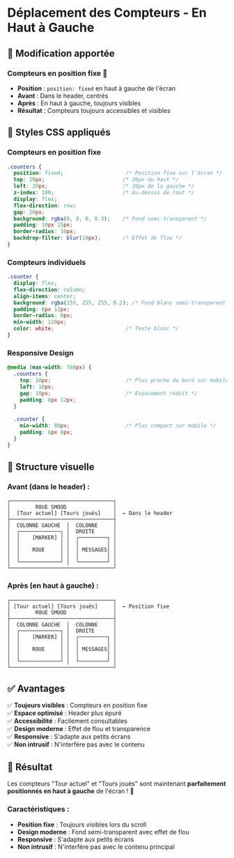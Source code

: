 # Déplacement des Compteurs - En Haut à Gauche

## 🎯 **Modification apportée**

### **Compteurs en position fixe** 📍
- **Position** : `position: fixed` en haut à gauche de l'écran
- **Avant** : Dans le header, centrés
- **Après** : En haut à gauche, toujours visibles
- **Résultat** : Compteurs toujours accessibles et visibles

## 🎨 **Styles CSS appliqués**

### **Compteurs en position fixe**
```css
.counters {
  position: fixed;                    /* Position fixe sur l'écran */
  top: 20px;                         /* 20px du haut */
  left: 20px;                        /* 20px de la gauche */
  z-index: 100;                      /* Au-dessus de tout */
  display: flex;
  flex-direction: row;
  gap: 20px;
  background: rgba(0, 0, 0, 0.3);    /* Fond semi-transparent */
  padding: 10px 15px;
  border-radius: 10px;
  backdrop-filter: blur(10px);       /* Effet de flou */
}
```

### **Compteurs individuels**
```css
.counter {
  display: flex;
  flex-direction: column;
  align-items: center;
  background: rgba(255, 255, 255, 0.2); /* Fond blanc semi-transparent */
  padding: 8px 12px;
  border-radius: 8px;
  min-width: 120px;
  color: white;                       /* Texte blanc */
}
```

### **Responsive Design**
```css
@media (max-width: 768px) {
  .counters {
    top: 10px;                        /* Plus proche du bord sur mobile */
    left: 10px;
    gap: 10px;                        /* Espacement réduit */
    padding: 8px 12px;
  }
  
  .counter {
    min-width: 80px;                  /* Plus compact sur mobile */
    padding: 6px 8px;
  }
}
```

## 📐 **Structure visuelle**

### **Avant (dans le header) :**
```
┌─────────────────────────────────┐
│        ROUE SMOOD               │
│  [Tour actuel] [Tours joués]    │  ← Dans le header
├─────────────────────────────────┤
│  COLONNE GAUCHE  │  COLONNE     │
│  ┌─────────────┐ │  DROITE      │
│  │    [MARKER] │ │  ┌─────────┐ │
│  │             │ │  │         │ │
│  │    ROUE     │ │  │ MESSAGES│ │
│  │             │ │  │         │ │
│  └─────────────┘ │  └─────────┘ │
└─────────────────────────────────┘
```

### **Après (en haut à gauche) :**
```
┌─────────────────────────────────┐
│ [Tour actuel] [Tours joués]     │  ← Position fixe
│        ROUE SMOOD               │
├─────────────────────────────────┤
│  COLONNE GAUCHE  │  COLONNE     │
│  ┌─────────────┐ │  DROITE      │
│  │    [MARKER] │ │  ┌─────────┐ │
│  │             │ │  │         │ │
│  │    ROUE     │ │  │ MESSAGES│ │
│  │             │ │  │         │ │
│  └─────────────┘ │  └─────────┘ │
└─────────────────────────────────┘
```

## ✅ **Avantages**

✅ **Toujours visibles** : Compteurs en position fixe  
✅ **Espace optimisé** : Header plus épuré  
✅ **Accessibilité** : Facilement consultables  
✅ **Design moderne** : Effet de flou et transparence  
✅ **Responsive** : S'adapte aux petits écrans  
✅ **Non intrusif** : N'interfère pas avec le contenu  

## 🚀 **Résultat**

Les compteurs "Tour actuel" et "Tours joués" sont maintenant **parfaitement positionnés en haut à gauche** de l'écran ! 🎉

### **Caractéristiques :**
- **Position fixe** : Toujours visibles lors du scroll
- **Design moderne** : Fond semi-transparent avec effet de flou
- **Responsive** : S'adapte aux petits écrans
- **Non intrusif** : N'interfère pas avec le contenu principal
